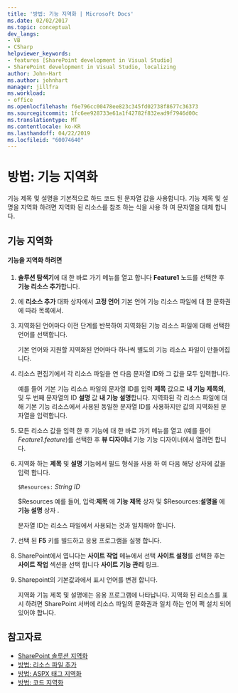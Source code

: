 ```yaml
---
title: '방법: 기능 지역화 | Microsoft Docs'
ms.date: 02/02/2017
ms.topic: conceptual
dev_langs:
- VB
- CSharp
helpviewer_keywords:
- features [SharePoint development in Visual Studio]
- SharePoint development in Visual Studio, localizing
author: John-Hart
ms.author: johnhart
manager: jillfra
ms.workload:
- office
ms.openlocfilehash: f6e796cc00478ee823c345fd02738f8677c36373
ms.sourcegitcommit: 1fc6ee928733e61a1f42782f832ead9f7946d00c
ms.translationtype: MT
ms.contentlocale: ko-KR
ms.lasthandoff: 04/22/2019
ms.locfileid: "60074640"
---
```

# <a name="how-to-localize-a-feature"></a>방법: 기능 지역화
  기능 제목 및 설명을 기본적으로 하드 코드 된 문자열 값을 사용합니다. 기능 제목 및 설명을 지역화 하려면 지역화 된 리소스를 참조 하는 식을 사용 하 여 문자열을 대체 합니다.

## <a name="localize-a-feature"></a>기능 지역화

#### <a name="to-localize-a-feature"></a>기능을 지역화 하려면

1. **솔루션 탐색기**에 대 한 바로 가기 메뉴를 열고 합니다 **Feature1** 노드를 선택한 후 **기능 리소스 추가**합니다.

2. 에 **리소스 추가** 대화 상자에서 **고정 언어** 기본 언어 기능 리소스 파일에 대 한 문화권에 따라 목록에서.

3. 지역화된 언어마다 이전 단계를 반복하여 지역화된 기능 리소스 파일에 대해 선택한 언어를 선택합니다.

     기본 언어와 지원할 지역화된 언어마다 하나씩 별도의 기능 리소스 파일이 만들어집니다.

4. 리소스 편집기에서 각 리소스 파일을 연 다음 문자열 ID와 그 값을 모두 입력합니다.

     예를 들어 기본 기능 리소스 파일의 문자열 ID를 입력 **제목** 값으로 **내 기능 제목의**, 및 두 번째 문자열의 ID **설명** 값 **내 기능 설명**합니다. 지역화된 각 리소스 파일에 대해 기본 기능 리소스에서 사용된 동일한 문자열 ID를 사용하지만 값의 지역화된 문자열을 입력합니다.

5. 모든 리소스 값을 입력 한 후 기능에 대 한 바로 가기 메뉴를 열고 (예를 들어 *Feature1.feature*)를 선택한 후 **뷰 디자이너** 기능 기능 디자이너에서 열려면 합니다.

6. 지역화 하는 **제목** 및 **설명** 기능에서 필드 형식을 사용 하 여 다음 해당 상자에 값을 입력 합니다.

     `$Resources:` *String ID*

     $Resources 예를 들어, 입력:**제목** 에 **기능 제목** 상자 및 $Resources:**설명을** 에 **기능 설명** 상자 .

     문자열 ID는 리소스 파일에서 사용되는 것과 일치해야 합니다.

7. 선택 된 **F5** 키를 빌드하고 응용 프로그램을 실행 합니다.

8. SharePoint에서 엽니다는 **사이트 작업** 메뉴에서 선택 **사이트 설정**를 선택한 후는 **사이트 작업** 섹션을 선택 합니다 **사이트 기능 관리** 링크.

9. Sharepoint의 기본값과에서 표시 언어를 변경 합니다.

     지역화 기능 제목 및 설명에는 응용 프로그램에 나타납니다. 지역화 된 리소스를 표시 하려면 SharePoint 서버에 리소스 파일의 문화권과 일치 하는 언어 팩 설치 되어 있어야 합니다.

## <a name="see-also"></a>참고자료
- [SharePoint 솔루션 지역화](../sharepoint/localizing-sharepoint-solutions.md)
- [방법: 리소스 파일 추가](../sharepoint/how-to-add-a-resource-file.md)
- [방법: ASPX 태그 지역화](../sharepoint/how-to-localize-aspx-markup.md)
- [방법: 코드 지역화](../sharepoint/how-to-localize-code.md)
